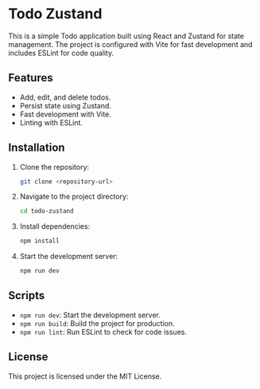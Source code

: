 # Todo Zustand

This is a simple Todo application built using React and Zustand for state management. The project is configured with Vite for fast development and includes ESLint for code quality.

## Features

- Add, edit, and delete todos.
- Persist state using Zustand.
- Fast development with Vite.
- Linting with ESLint.

## Installation

1. Clone the repository:
   ```bash
   git clone <repository-url>
   ```
2. Navigate to the project directory:
   ```bash
   cd todo-zustand
   ```
3. Install dependencies:
   ```bash
   npm install
   ```
4. Start the development server:
   ```bash
   npm run dev
   ```

## Scripts

- `npm run dev`: Start the development server.
- `npm run build`: Build the project for production.
- `npm run lint`: Run ESLint to check for code issues.

## License

This project is licensed under the MIT License.
